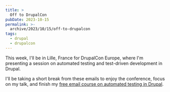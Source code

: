 ```yaml
---
title: >
  Off to DrupalCon
pubDate: 2023-10-15
permalink: >-
  archive/2023/10/15/off-to-drupalcon
tags:
  - drupal
  - drupalcon
---
```


This week, I'll be in Lille, France for DrupalCon Europe, where I'm presenting a session on automated testing and test-driven development in Drupal.

I'll be taking a short break from these emails to enjoy the conference, focus on my talk, and finish my <a href="{{site.url}}/atdc">free email course on automated testing in Drupal</a>.
